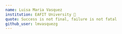 ```yaml
---
name: Luisa Maria Vasquez 
institution: EAFIT University 🚩 
quote: Success is not final, failure is not fatal
github_user: lmvasquezg
---
```

